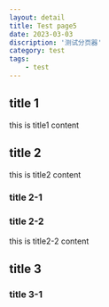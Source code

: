 ```yaml
---
layout: detail
title: Test page5
date: 2023-03-03
discription: '测试分页器'
category: test
tags:
    - test
---
```


## title 1
this is title1 content

## title 2
this is title2 content

### title 2-1

### title 2-2
this is title2-2 content

## title 3

### title 3-1
